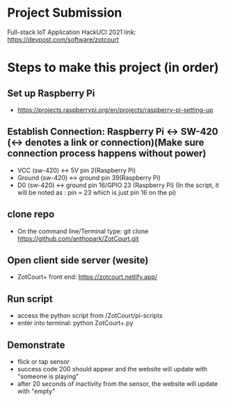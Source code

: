 # Project Submission
Full-stack IoT Application HackUCI 2021
link: https://devpost.com/software/zotcourt

# Steps to make this project (in order)

## Set up Raspberry Pi
- https://projects.raspberrypi.org/en/projects/raspberry-pi-setting-up

## Establish Connection: Raspberry Pi <-> SW-420 (<-> denotes a link or connection)(Make sure connection process happens without power)
- VCC (sw-420) <-> 5V pin 2(Raspberry Pi)
- Ground (sw-420) <-> ground pin 39(Raspberry Pi)
- D0 (sw-420) <-> ground pin 16/GPIO 23 (Raspberry Pi) (In the script, it will be noted as : pin = 23 which is just pin 16 on the pi)

## clone repo
- On the command line/Terminal type: git clone https://github.com/anthopark/ZotCourt.git

## Open client side server (wesite)
- ZotCourt+ front end: https://zotcourt.netlify.app/

## Run script
- access the python script from /ZotCourt/pi-scripts
- enter into terminal: python ZotCourt+.py 

## Demonstrate
- flick or tap sensor
- success code 200 should appear and the website will update with "someone is playing"
- after 20 seconds of inactivity from the sensor, the website will update with "empty"
